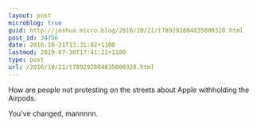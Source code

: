 ```yaml
---
layout: post
microblog: true
guid: http://joshua.micro.blog/2016/10/21/t789292884835000320.html
post_id: 34756
date: 2016-10-21T13:31:02+1100
lastmod: 2019-07-30T17:41:21+1100
type: post
url: /2016/10/21/t789292884835000320.html
---
```

How are people not protesting on the streets about Apple withholding the Airpods.

You've changed, mannnnn.
